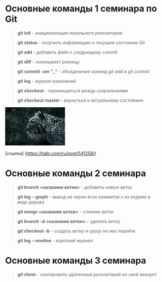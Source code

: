 # **Основные команды 1 семинара по Git**

> **git init** - *инициализация локального репозитория*

> **git status** - *получить информацию о текущем состоянии Git*

> **git add** - *добавить файл к следующему commit*

> **git diff** - *показывает разницу*

> **git commit -am "_"** - *объединение команд git add и git commit*

> **git log** - *журнал изменений*

> **git checkout** - *перемещаться между сохранениями*

> **git checkout master** - *вернуться к актуальному состоянию*

![картинка](/images%201.jpg)

[ссылка] (https://habr.com/ru/post/541258/)

# **Основные команды 2 семинара**

> **git branch <название ветки>** - *добавить новую ветку*

> **git log --graph** - *вывод на  экран всех коммитов с их кодами в виде дерева*

> **git merge <название ветки>** - *слияние веток*

> **git branch -d <название ветки>** - *удалить ветку*

> **git checkout -b** - *создать ветку и сразу на нее перейти*

> **git log --oneline** - *короткий журнал*

# **Основные команды 3 семинара**

> **git clone** - *скопировать удаленный репозиторий на свой аккаунт*
